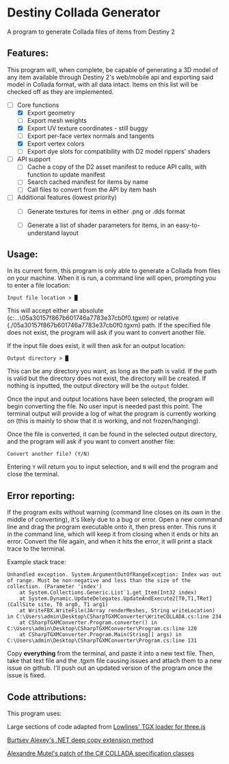 # Destiny Collada Generator
 A program to generate Collada files of items from Destiny 2

## Features:
 This program will, when complete, be capable of generating a 3D model of any item available through Destiny 2's web/mobile api and exporting said model in Collada format, with all data intact. Items on this list will be checked off as they are implemented.
- [ ] Core functions
	- [x] Export geometry
	- [ ] Export mesh weights
	- [x] Export UV texture coordinates - still buggy
	- [ ] Export per-face vertex normals and tangents
	- [x] Export vertex colors
	- [ ] Export dye slots for compatibility with D2 model rippers' shaders

- [ ] API support
	- [ ] Cache a copy of the D2 asset manifest to reduce API calls, with function to update manifest
	- [ ] Search cached manifest for items by name
	- [ ] Call files to convert from the API by item hash

- [ ] Additional features (lowest priority)
	- [ ] Generate textures for items in either .png or .dds format
	- [ ] Generate a list of shader parameters for items, in an easy-to-understand layout


## Usage:
 In its current form, this program is only able to generate a Collada from files on your machine. When it is run, a command line will open, prompting you to enter a file location:
```
Input file location > █
```
 This will accept either an absolute (c:\...\05a30157f867b601746a7783e37cb0f0.tgxm) or relative (./05a30157f867b601746a7783e37cb0f0.tgxm) path. If the specified file does not exist, the program will ask if you want to convert another file. 
 
 If the input file does exist, it will then ask for an output location:
```
Output directory > █
```
 This can be any directory you want, as long as the path is valid. If the path is valid but the directory does not exist, the directory will be created. If nothing is inputted, the output directory will be the `output` folder.

 Once the input and output locations have been selected, the program will begin converting the file. No user input is needed past this point. The terminal output will provide a log of what the program is currently working on (this is mainly to show that it *is* working, and not frozen/hanging). 

 Once the file is converted, it can be found in the selected output directory, and the program will ask if you want to convert another file:
```
Convert another file? (Y/N)
```
 Entering `Y` will return you to input selection, and `N` will end the program and close the terminal.

 ## Error reporting: 
 If the program exits without warning (command line closes on its own in the middle of converting), it's likely due to a bug or error. Open a new command line and drag the program executable onto it, then press enter. This runs it in the command line, which will keep it from closing when it ends or hits an error. Convert the file again, and when it hits the error, it will print a stack trace to the terminal. 

 Example stack trace: 
```
Unhandled exception. System.ArgumentOutOfRangeException: Index was out of range. Must be non-negative and less than the size of the collection. (Parameter 'index')
	at System.Collections.Generic.List`1.get_Item(Int32 index)
	at System.Dynamic.UpdateDelegates.UpdateAndExecute2[T0,T1,TRet](CallSite site, T0 arg0, T1 arg1)
	at WriteFBX.WriteFile(JArray renderMeshes, String writeLocation) in C:\Users\admin\Desktop\CSharpTGXMConverter\WriteCOLLADA.cs:line 234
	at CSharpTGXMConverter.Program.converter() in C:\Users\admin\Desktop\CSharpTGXMConverter\Program.cs:line 120
	at CSharpTGXMConverter.Program.Main(String[] args) in C:\Users\admin\Desktop\CSharpTGXMConverter\Program.cs:line 131
```

 Copy **everything** from the terminal, and paste it into a new text file. Then, take that text file and the .tgxm file causing issues and attach them to a new issue on github. I'll push out an updated version of the program once the issue is fixed.
 
 ## Code attributions:
 This program uses:

 Large sections of code adapted from [Lowlines' TGX loader for three.js](https://github.com/lowlines/destiny-tgx-loader)

 [Burtsev Alexey's .NET deep copy extension method](https://github.com/Burtsev-Alexey/net-object-deep-copy)

 [Alexandre Mutel's patch of the C# COLLADA specification classes](https://xoofx.com/blog/2010/08/24/import-and-export-3d-collada-files-with/)
